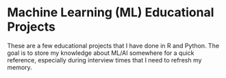# Machine Learning (ML) Educational Projects
These are a few educational projects that I have done in R and Python. The goal is to store my knowledge about ML/AI somewhere for a quick reference, especially during interview times that I need to refresh my memory. 
